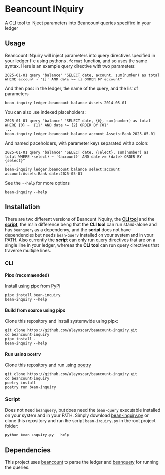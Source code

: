 # Beancount INquiry

A CLI tool to INject parameters into Beancount queries specified in your ledger

## Usage

Beancount INquiry will inject parameters into query directives specified in your ledger file using pythons `.format` function, and so uses the same syntax. Here is an example query directive with two parameters:

```
2025-01-01 query "balance" "SELECT date, account, sum(number) as total WHERE account ~ '{}' AND date >= {} ORDER BY account"
```

And then pass in the ledger, the name of the query, and the list of parameters

```
bean-inquiry ledger.beancount balance Assets 2014-05-01
```

You can also use indexed placeholders:

```
2025-01-01 query "balance" "SELECT date, {0}, sum(number) as total WHERE {0} ~ '{1}' AND date >= {2} ORDER BY {0}"
...
bean-inquiry ledger.beancount balance account Assets:Bank 2025-05-01
```

And named placeholders, with parameter keys separated with a colon:

```
2025-01-01 query "balance" "SELECT date, {select}, sum(number) as total WHERE {select} ~ '{account}' AND date >= {date} ORDER BY {select}"
...
bean-inquiry ledger.beancount balance select:account account:Assets:Bank date:2025-05-01
```

See the `--help` for more options

```
bean-inquiry --help
```

## Installation

There are two different versions of Beancunt INquiry, the **[CLI tool](#cli)** and the **[script](#script)**, the main difference being that the **CLI tool** can run stand-alone and has `beanquery` as a dependency, and the **script** does not have dependencies but needs `bean-query` installed on your system and in your PATH. Also currently the **script** can only run query directives that are on a single line in your ledger, whereas the **CLI tool** can run query directives that traverse multiple lines.

### CLI

#### Pipx (recommended)

Install using pipx from [PyPi](https://pypi.org)

```
pipx install bean-inquiry
bean-inquiry --help
```

#### Build from source using pipx

Clone this repository and install systemwide using pipx:

```
git clone https://github.com/aleyoscar/beancount-inquiry.git
cd beancount-inquiry
pipx install .
bean-inquiry --help
```

#### Run using poetry

Clone this repository and run using [poetry](https://python-poetry.org/)

```
git clone https://github.com/aleyoscar/beancount-inquiry.git
cd beancount-inquiry
poetry install
poetry run bean-inquiry
```

### Script

Does not need `beanquery`, but does need the `bean-query` executable installed on your system and in your PATH. Simply download [bean-inquiry.py](https://github.com/aleyoscar/beancount-inquiry/blob/main/bean-inquiry.py) or clone this repository and run the script `bean-inquiry.py` in the root project folder:

```
python bean-inquiry.py --help
```

## Dependencies

This project uses [beancount](https://github.com/beancount/beancount) to parse the ledger and [beanquery](https://github.com/beancount/beanquery) for running the queries.
